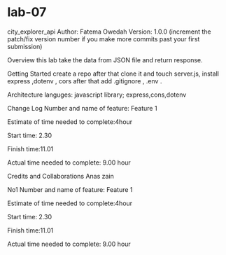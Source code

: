 # lab-07
city_explorer_api
Author: Fatema Owedah Version: 1.0.0 (increment the patch/fix version number if you make more commits past your first submission)

Overview
this lab take the data from JSON file and return response.

Getting Started
create a repo after that clone it and touch server.js, install express ,dotenv , cors after that add .gitignore , .env .

Architecture
languges: javascript library; express,cons,dotenv

Change Log
Number and name of feature: Feature 1

Estimate of time needed to complete:4hour

Start time: 2.30

Finish time:11.01

Actual time needed to complete: 9.00 hour

Credits and Collaborations
Anas zain

No1
Number and name of feature: Feature 1

Estimate of time needed to complete:4hour

Start time: 2.30

Finish time:11.01

Actual time needed to complete: 9.00 hour